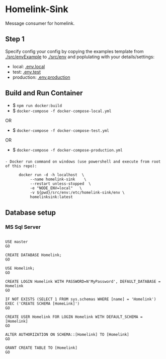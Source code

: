 # Homelink-Sink

Message consumer for homelink.

## Step 1
Specify config your config by copying the examples template from  [./src/envExample](./src/envExample) to [./src/env](./src/env) and poplulating with your details/settings:

- local: [.env.local](./src/envExample/.env.local)
- test: [.env.test](./src/envExample/.env.test)
- production: [.env.production](./src/envExample/.env.production)

## Build and Run Container

- $ `npm run docker:build`
- $ `docker-compose -f docker-compose-local.yml`

OR
- $ `docker-compose -f docker-compose-test.yml`

OR
- $ `docker-compose -f docker-compose-production.yml`

###

```
- Docker run command on windows (use powershell and execute from root of this repo):

      docker run -d -h localhost  \
           --name homelink-sink    \
           --restart unless-stopped	 \
           -e "NODE_ENV=local"   \
           -v ${pwd}/src/env:/etc/homelink-sink/env \
           homelinksink:latest

```

## Database setup

### MS Sql Server
```

USE master
GO

CREATE DATABASE Homelink;
GO

USE Homelink;
GO

CREATE LOGIN Homelink WITH PASSWORD=N'MyPassword', DEFAULT_DATABASE = Homelink
GO

IF NOT EXISTS (SELECT 1 FROM sys.schemas WHERE [name] = 'Homelink') EXEC ('CREATE SCHEMA [HomeLink]')
GO

CREATE USER Homelink FOR LOGIN Homelink WITH DEFAULT_SCHEMA = [Homelink]
GO

ALTER AUTHORIZATION ON SCHEMA::[Homelink] TO [Homelink]
GO

GRANT CREATE TABLE TO [Homelink]
GO


```